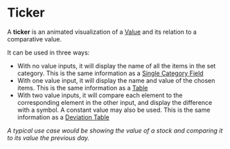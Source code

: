 # Ticker

A **ticker** is an animated visualization of a [Value](../concepts/index.md) and its relation to a comparative value.

It can be used in three ways:
* With no value inputs, it will display the name of all the items in the set category. This is the same information as a [Single Category Field](single-category-field.md)
* With one value input, it will display the name and value of the chosen items. This is the same information as a [Table](table.md)
* With two value inputs, it will compare each element to the corresponding element in the other input, and display the difference with a symbol. A constant value may also be used. This is the same information as a [Deviation Table](deviation-table.md)


*A typical use case would be showing the value of a stock and comparing it to its value the previous day.*
